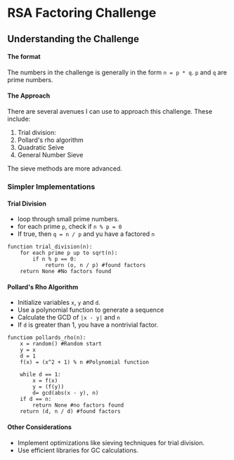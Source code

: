 # RSA Factoring Challenge

## Understanding the Challenge

#### The format
The numbers in the challenge is generally in the form `n = p * q`.
`p` and `q` are prime numbers.

#### The Approach

There are several avenues I can use to approach this challenge. These include:
1. Trial division:
2. Pollard's rho algorithm
3. Quadratic Seive
4. General Number Sieve

The sieve methods are more advanced.

### Simpler Implementations

#### Trial Division
- loop through small prime numbers.
- for each prime `p`, check if `n % p = 0`
- If true, then `q = n / p` and yu have a factored `n`

```pseudocode
function trial_division(n):
    for each prime p up to sqrt(n):
        if n % p == 0:
            return (o, n / p) #found factors
    return None #No factors found
```

#### Pollard's Rho Algorithm
- Initialize variables `x`, `y` and `d`.
- Use a polynomial function to generate a sequence
- Calculate the GCD of `|x - y|` and `n`
- If `d` is greater than 1, you have a nontrivial factor.

```pseudocode
functiom pollards_rho(n):
    x = random() #Random start
    y = x
    d = 1
    f(x) = (x^2 + 1) % n #Polynomial function

    while d == 1:
        x = f(x)
        y = (f(y))
        d= gcd(abs(x - y), n)
    if d == n:
        return None #no factors found
    return (d, n / d) #found factors
```

#### Other Considerations
- Implement optimizations like sieving techniques for trial division.
- Use efficient libraries for GC calculations.
